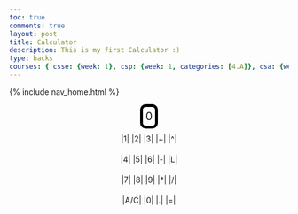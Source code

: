 ```yaml
---
toc: true
comments: true
layout: post
title: Calculator
description: This is my first Calculator :)
type: hacks
courses: { csse: {week: 1}, csp: {week: 1, categories: [4.A]}, csa: {week: 0} }
---
```


<!-- 
Hack 0: Right justify result
Hack 1: Test conditions on small, big, and decimal numbers, report on findings. Fix issues.
Hack 2: Add the common math operation that is missing from calculator
Hack 3: Implement 1 number operation (ie SQRT) 
-->

<!-- 
HTML implementation of the calculator. 
-->

{% include nav_home.html %}

<!-- 
    Style and Action are aligned with HRML class definitions
    style.css contains majority of style definition (number, operation, clear, and equals)
    - The div calculator-container sets 4 elements to a row
    Background is credited to Vanta JS and is implemented at bottom of this page
-->
<style>
  .calculator-output {
    /* calulator output 
      top bar shows the results of the calculator;
      result to take up the entirety of the first row;
      span defines 4 columns and 1 row
    */
    grid-column: span 4;
    grid-row: span 1;
  
    border-radius: 10px;
    padding: 0.25em;
    font-size: 20px;
    border: 5px solid black;
  
    display: flex;
    align-items: center;
  }
  .calculator-container {
    display: flex;
    flex-direction: column;
    align-items: center;
    justify-content: center;
  }

  .calculator-row {
    display: flex;
    justify-content: center;
    margin: 10px 0; /* Increase margin for more spacing */
  }

  .calculator-button {
    display: flex;
    align-items: center;
    justify-content: center;
    width: 180px; /* Slightly wider buttons */
    height: 60px; /* Slightly taller buttons */
    background-color: #f2f2f2;
    border-radius: 50%;
    font-size: 18px;
    cursor: pointer;
    margin: 0 8px; /* Increased horizontal margin */
  }
</style>

<!-- Add a container for the animation -->
<div id="animation">
  <div class="calculator-container">
    <div class="calculator-output" id="output">0</div>
    <!-- Row 1 -->
    <div class="calculator-row">
      <div>|</div>
      <div class="calculator-number">1</div>
      <div>| |</div>
      <div class="calculator-number">2</div>
      <div>| |</div>
      <div class="calculator-number">3</div>
      <div>| |</div>
      <div class="calculator-operation">+</div>
      <div>| |</div>
      <div class="calculator-operation">^</div>
      <div>|</div>
    </div>
    <!-- Row 2 -->
    <div class="calculator-row">
      <div>|</div>
      <div class="calculator-number">4</div>
      <div>| |</div>
      <div class="calculator-number">5</div>
      <div>| |</div>
      <div class="calculator-number">6</div>
      <div>| |</div>
      <div class="calculator-operation">-</div>
      <div>| |</div>
      <div class="calculator-operation">L</div>
      <div>|</div>
    </div>
    <!-- Row 3 -->
    <div class="calculator-row">
      <div>|</div>
      <div class="calculator-number">7</div>
      <div>| |</div>
      <div class="calculator-number">8</div>
      <div>| |</div>
      <div class="calculator-number">9</div>
      <div>| |</div>
      <div class="calculator-operation">*</div>
      <div>| |</div>
      <div class="calculator-operation">/</div>
      <div>|</div>
    </div>
    <!-- Row 4 -->
    <div class="calculator-row">
      <div>|</div>
      <div class="calculator-clear">A/C</div>
      <div>| |</div>
      <div class="calculator-number">0</div>
      <div>| |</div>
      <div class="calculator-number">.</div>
      <div>| |</div>
      <div class="calculator-equals">=</div>
      <div>|</div>
    </div>
  </div>
</div>

<!-- JavaScript (JS) implementation of the calculator. -->
<script>
// initialize important variables to manage calculations
var firstNumber = null;
var operator = null;
var nextReady = true;
// build objects containing key elements
const output = document.getElementById("output");
const numbers = document.querySelectorAll(".calculator-number");
const operations = document.querySelectorAll(".calculator-operation");
const clear = document.querySelectorAll(".calculator-clear");
const equals = document.querySelectorAll(".calculator-equals");

// Number buttons listener
numbers.forEach(button => {
  button.addEventListener("click", function() {
    number(button.textContent);
  });
});

// Number action
function number (value) { // function to input numbers into the calculator
    if (value != ".") {
        if (nextReady == true) { // nextReady is used to tell the computer when the user is going to input a completely new number
            output.innerHTML = value;
            if (value != "0") { // if statement to ensure that there are no multiple leading zeroes
                nextReady = false;
            }
        } else {
            output.innerHTML = output.innerHTML + value; // concatenation is used to add the numbers to the end of the input
        }
    } else { // special case for adding a decimal; can't have two decimals
        if (output.innerHTML.indexOf(".") == -1) {
            output.innerHTML = output.innerHTML + value;
            nextReady = false;
        }
    }
}

// Operation buttons listener
operations.forEach(button => {
  button.addEventListener("click", function() {
    operation(button.textContent);
  });
});

// Operator action
function operation (choice) { // function to input operations into the calculator
    if (firstNumber == null) { // once the operation is chosen, the displayed number is stored into the variable firstNumber
        firstNumber = parseInt(output.innerHTML);
        nextReady = true;
        operator = choice;
        return; // exits function
    }
    // occurs if there is already a number stored in the calculator
    firstNumber = calculate(firstNumber, parseFloat(output.innerHTML)); 
    operator = choice;
    output.innerHTML = firstNumber.toString();
    nextReady = true;
}

// Calculator
function calculate (first, second) { // function to calculate the result of the equation
    let result = 0;
    switch (operator) {
        case "+":
            result = first + second;
            break;
        case "-":
            result = first - second;
            break;
        case "*":
            result = first * second;
            break;
        case "/":
            result = first / second;
            break;
        case "^":
            result = first ** second;
            break;
        case "L":
            result = Math.log(first)/Math.log(second);
            break;
        default: 
            break;
    }
    return result;
}

// Equals button listener
equals.forEach(button => {
  button.addEventListener("click", function() {
    equal();
  });
});

// Equal action
function equal () { // function used when the equals button is clicked; calculates equation and displays it
    firstNumber = calculate(firstNumber, parseFloat(output.innerHTML));
    output.innerHTML = firstNumber.toString();
    nextReady = true;
}

// Clear button listener
clear.forEach(button => {
  button.addEventListener("click", function() {
    clearCalc();
  });
});

// A/C action
function clearCalc () { // clears calculator
    firstNumber = null;
    output.innerHTML = "0";
    nextReady = true;
}
</script>

<!-- 
Vanta animations just for fun, load JS onto the page
-->
<script src="/teacher/assets/js/three.r119.min.js"></script>
<script src="/teacher/assets/js/vanta.halo.min.js"></script>
<script src="/teacher/assets/js/vanta.birds.min.js"></script>
<script src="/teacher/assets/js/vanta.net.min.js"></script>
<script src="/teacher/assets/js/vanta.rings.min.js"></script>

<script>
// setup vanta scripts as functions
var vantaInstances = {
  halo: VANTA.HALO,
  birds: VANTA.BIRDS,
  net: VANTA.NET,
  rings: VANTA.RINGS
};

// obtain a random vanta function
var vantaInstance = vantaInstances[Object.keys(vantaInstances)[Math.floor(Math.random() * Object.keys(vantaInstances).length)]];

// run the animation
vantaInstance({
  el: "#animation",
  mouseControls: true,
  touchControls: true,
  gyroControls: false
});
</script>

